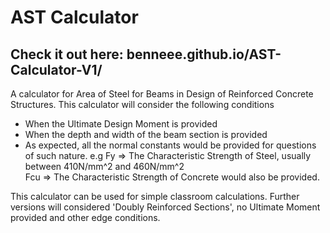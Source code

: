 # AST Calculator
## Check it out here: benneee.github.io/AST-Calculator-V1/

A calculator for Area of Steel for Beams in Design of Reinforced Concrete Structures.
This calculator will consider the following conditions

- When the Ultimate Design Moment is provided
- When the depth and width of the beam section is provided
- As expected, all the normal constants would be provided for questions of such nature.
e.g Fy => The Characteristic Strength of Steel, usually between 410N/mm^2 and 460N/mm^2  
    Fcu => The Characteristic Strength of Concrete would also be provided.

This calculator can be used for simple classroom calculations. Further versions will considered 'Doubly Reinforced Sections', no Ultimate Moment provided and other edge conditions.
